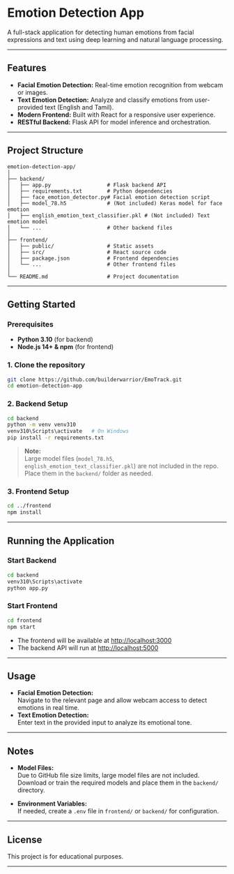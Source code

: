 # Emotion Detection App

A full-stack application for detecting human emotions from facial expressions and text using deep learning and natural language processing.

---

## Features

- **Facial Emotion Detection:** Real-time emotion recognition from webcam or images.
- **Text Emotion Detection:** Analyze and classify emotions from user-provided text (English and Tamil).
- **Modern Frontend:** Built with React for a responsive user experience.
- **RESTful Backend:** Flask API for model inference and orchestration.

---

## Project Structure

```
emotion-detection-app/
│
├── backend/
│   ├── app.py                  # Flask backend API
│   ├── requirements.txt        # Python dependencies
│   ├── face_emotion_detector.py# Facial emotion detection script
│   ├── model_78.h5             # (Not included) Keras model for face emotion
│   ├── english_emotion_text_classifier.pkl # (Not included) Text emotion model
│   └── ...                     # Other backend files
│
├── frontend/
│   ├── public/                 # Static assets
│   ├── src/                    # React source code
│   ├── package.json            # Frontend dependencies
│   └── ...                     # Other frontend files
│
└── README.md                   # Project documentation
```

---

## Getting Started

### Prerequisites

- **Python 3.10** (for backend)
- **Node.js 14+ & npm** (for frontend)

### 1. Clone the repository

```sh
git clone https://github.com/builderwarrior/EmoTrack.git
cd emotion-detection-app
```

### 2. Backend Setup

```sh
cd backend
python -m venv venv310
venv310\Scripts\activate   # On Windows
pip install -r requirements.txt
```

> **Note:**  
> Large model files (`model_78.h5`, `english_emotion_text_classifier.pkl`) are not included in the repo.  
> Place them in the `backend/` folder as needed.

### 3. Frontend Setup

```sh
cd ../frontend
npm install
```

---

## Running the Application

### Start Backend

```sh
cd backend
venv310\Scripts\activate
python app.py
```

### Start Frontend

```sh
cd frontend
npm start
```

- The frontend will be available at [http://localhost:3000](http://localhost:3000)
- The backend API will run at [http://localhost:5000](http://localhost:5000)

---

## Usage

- **Facial Emotion Detection:**  
  Navigate to the relevant page and allow webcam access to detect emotions in real time.
- **Text Emotion Detection:**  
  Enter text in the provided input to analyze its emotional tone.

---

## Notes

- **Model Files:**  
  Due to GitHub file size limits, large model files are not included.  
  Download or train the required models and place them in the `backend/` directory.

- **Environment Variables:**  
  If needed, create a `.env` file in `frontend/` or `backend/` for configuration.

---

## License

This project is for educational purposes.

---

